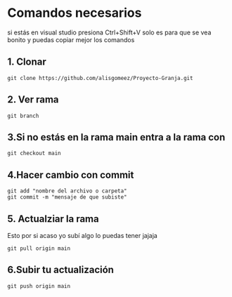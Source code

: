 # Comandos necesarios
si estás en visual studio presiona 
Ctrl+Shift+V 
solo es para que se vea bonito y puedas copiar mejor los comandos
## 1. Clonar
```
git clone https://github.com/alisgomeez/Proyecto-Granja.git
```
## 2. Ver rama 
```
git branch 
```

## 3.Si no estás en la rama main entra a la rama con 
```
git checkout main
```

## 4.Hacer cambio con commit
```
git add "nombre del archivo o carpeta"
git commit -m "mensaje de que subiste"
```
## 5. Actualziar la rama 
Esto por si acaso yo subí algo lo puedas tener jajaja 
```
git pull origin main
```
## 6.Subir tu actualización
```
git push origin main
```

